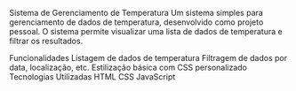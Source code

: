 Sistema de Gerenciamento de Temperatura
Um sistema simples para gerenciamento de dados de temperatura, desenvolvido como projeto pessoal. O sistema permite visualizar uma lista de dados de temperatura e filtrar os resultados.

Funcionalidades
Listagem de dados de temperatura
Filtragem de dados por data, localização, etc.
Estilização básica com CSS personalizado
Tecnologias Utilizadas
HTML
CSS
JavaScript

